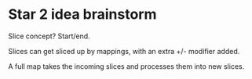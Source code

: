 # Star 2 idea brainstorm

Slice concept? Start/end.

Slices can get sliced up by mappings, with an extra +/- modifier added.

A full map takes the incoming slices and processes them into new slices.
